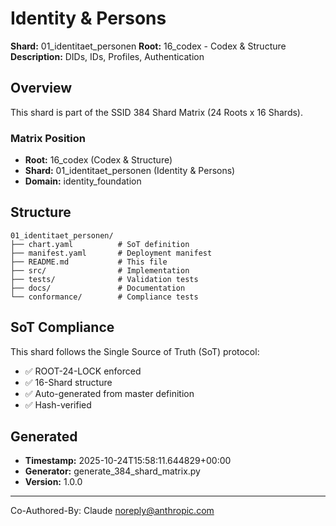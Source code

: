 # Identity & Persons

**Shard:** 01_identitaet_personen
**Root:** 16_codex - Codex & Structure
**Description:** DIDs, IDs, Profiles, Authentication

## Overview

This shard is part of the SSID 384 Shard Matrix (24 Roots x 16 Shards).

### Matrix Position
- **Root:** 16_codex (Codex & Structure)
- **Shard:** 01_identitaet_personen (Identity & Persons)
- **Domain:** identity_foundation

## Structure

```
01_identitaet_personen/
├── chart.yaml          # SoT definition
├── manifest.yaml       # Deployment manifest
├── README.md           # This file
├── src/                # Implementation
├── tests/              # Validation tests
├── docs/               # Documentation
└── conformance/        # Compliance tests
```

## SoT Compliance

This shard follows the Single Source of Truth (SoT) protocol:
- ✅ ROOT-24-LOCK enforced
- ✅ 16-Shard structure
- ✅ Auto-generated from master definition
- ✅ Hash-verified

## Generated

- **Timestamp:** 2025-10-24T15:58:11.644829+00:00
- **Generator:** generate_384_shard_matrix.py
- **Version:** 1.0.0

---

Co-Authored-By: Claude <noreply@anthropic.com>
